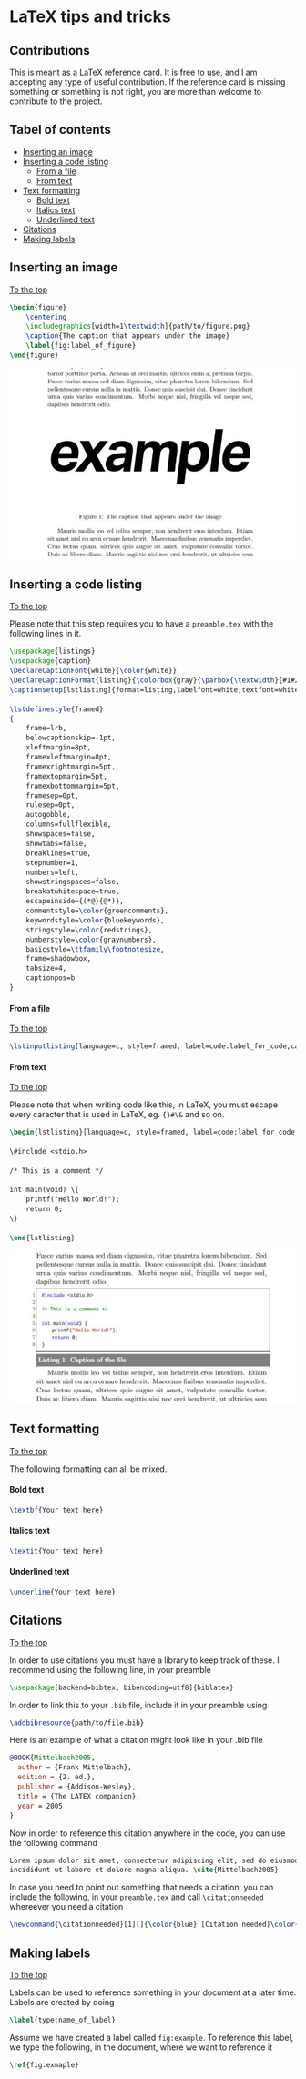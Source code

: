# LaTeX tips and tricks

## Contributions

This is meant as a LaTeX reference card. It is free to use, and I am accepting any type of useful contribution. If the reference card is missing something or something is not right, you are more than welcome to contribute to the project.

## Tabel of contents

* [Inserting an image](#Inserting-an-image)
* [Inserting a code listing](#Inserting-a-code-listing)
  * [From a file](#From-a-file)
  * [From text](#From-text)
* [Text formatting](#Text-formatting)
  * [Bold text](#Bold-text)
  * [Italics text](#Italics-text)
  * [Underlined text](#Underlined-text)
* [Citations](#Citations)
* [Making labels](#Making-labels)

## Inserting an image

[To the top](#Tabel-of-contents)

```latex
\begin{figure}
    \centering
    \includegraphics[width=1\textwidth]{path/to/figure.png}
    \caption{The caption that appears under the image}
    \label{fig:label_of_figure}
\end{figure}
```

![Example of inserted image](./images/figure-example.JPG)

## Inserting a code listing

[To the top](#Tabel-of-contents)

Please note that this step requires you to have a `preamble.tex` with the following lines in it.

```latex
\usepackage{listings}
\usepackage{caption}
\DeclareCaptionFont{white}{\color{white}}
\DeclareCaptionFormat{listing}{\colorbox{gray}{\parbox{\textwidth}{#1#2#3}}}
\captionsetup[lstlisting]{format=listing,labelfont=white,textfont=white}

\lstdefinestyle{framed}
{
    frame=lrb,
    belowcaptionskip=-1pt,
    xleftmargin=8pt,
    framexleftmargin=8pt,
    framexrightmargin=5pt,
    framextopmargin=5pt,
    framexbottommargin=5pt,
    framesep=0pt,
    rulesep=0pt,
    autogobble,
    columns=fullflexible,
    showspaces=false,
    showtabs=false,
    breaklines=true,
    stepnumber=1,
    numbers=left,
    showstringspaces=false,
    breakatwhitespace=true,
    escapeinside={(*@}{@*)},
    commentstyle=\color{greencomments},
    keywordstyle=\color{bluekeywords},
    stringstyle=\color{redstrings},
    numberstyle=\color{graynumbers},
    basicstyle=\ttfamily\footnotesize,
    frame=shadowbox,
    tabsize=4,
    captionpos=b
}
```

#### From a file

[To the top](#Tabel-of-contents)

```latex
\lstinputlisting[language=c, style=framed, label=code:label_for_code,caption=Caption of the file]{path/to/file.c}
```

#### From text

[To the top](#Tabel-of-contents)

Please note that when writing code like this, in LaTeX, you must escape every caracter that is used in LaTeX, eg. `{}#\&` and so on.

```latex
\begin{lstlisting}[language=c, style=framed, label=code:label_for_code,caption=Caption of the code]

\#include <stdio.h>

/* This is a comment */

int main(void) \{
    printf("Hello World!");
    return 0;
\}

\end{lstlisting}
```

![Example of code in latex](./images/code-example.JPG)

## Text formatting

[To the top](#Tabel-of-contents)

The following formatting can all be mixed.

#### Bold text

```latex
\textbf{Your text here}
```

#### Italics text

```latex
\textit{Your text here}
```

#### Underlined text

```latex
\underline{Your text here}
```

## Citations

[To the top](#Tabel-of-contents)

In order to use citations you must have a library to keep track of these. I recommend using the following line, in your preamble

```latex
\usepackage[backend=bibtex, bibencoding=utf8]{biblatex}
```

In order to link this to your `.bib` file, include it in your preamble using

```latex
\addbibresource{path/to/file.bib}
```

Here is an example of what a citation might look like in your .bib file

```bibtex
@BOOK{Mittelbach2005,
  author = {Frank Mittelbach},
  edition = {2. ed.},
  publisher = {Addison-Wesley},
  title = {The LATEX companion},
  year = 2005
}
```

Now in order to reference this citation anywhere in the code, you can use the following command

```latex
Lorem ipsum dolor sit amet, consectetur adipiscing elit, sed do eiusmod tempor
incididunt ut labore et dolore magna aliqua. \cite{Mittelbach2005}
```

In case you need to point out something that needs a citation, you can include the following, in your `preamble.tex` and call `\citationneeded` whereever you need a citation

```latex
\newcommand{\citationneeded}[1][]{\color{blue} [Citation needed]\color{black}}
```

## Making labels

[To the top](#Tabel-of-contents)

Labels can be used to reference something in your document at a later time. Labels are created by doing

```latex
\label{type:name_of_label}
```

Assume we have created a label called `fig:example`. To reference this label, we type the following, in the document, where we want to reference it

```latex
\ref{fig:exmaple}
```
